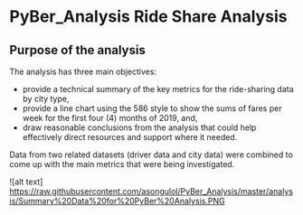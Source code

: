 # PyBer_Analysis Ride Share Analysis

## Purpose of the analysis

The analysis has three main objectives:
- provide a technical summary of the key metrics for the ride-sharing data by city type,
- provide a line chart using the 586 style to show the sums of fares per week for the first four (4) months of 2019, and,
- draw reasonable conclusions from the analysis that could help effectively direct resources and support where it needed.

Data from two related datasets (driver data and city data) were combined to come up with the main metrics that were being investigated. 

![alt text] https://raw.githubusercontent.com/asongulol/PyBer_Analysis/master/analysis/Summary%20Data%20for%20PyBer%20Analysis.PNG

